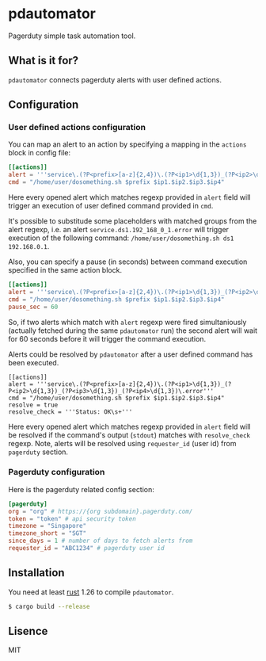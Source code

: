 # pdautomator
Pagerduty simple task automation tool.

## What is it for?
`pdautomator` connects pagerduty alerts with user defined actions.

## Configuration

### User defined actions configuration
You can map an alert to an action by specifying a mapping in the `actions` block in config file:

```toml
[[actions]]
alert = '''service\.(?P<prefix>[a-z]{2,4})\.(?P<ip1>\d{1,3})_(?P<ip2>\d{1,3})_(?P<ip3>\d{1,3})_(?P<ip4>\d{1,3})\.error'''
cmd = "/home/user/dosomething.sh $prefix $ip1.$ip2.$ip3.$ip4"
```

Here every opened alert which matches regexp provided in `alert` field will trigger an execution of user defined command provided in `cmd`.

It's possible to substitude some placeholders with matched groups from the alert regexp, i.e. an alert `service.ds1.192_168_0_1.error` will trigger execution of the following command: `/home/user/dosomething.sh ds1 192.168.0.1`.

Also, you can specify a pause (in seconds) between command execution specified in the same action block.

```toml
[[actions]]
alert = '''service\.(?P<prefix>[a-z]{2,4})\.(?P<ip1>\d{1,3})_(?P<ip2>\d{1,3})_(?P<ip3>\d{1,3})_(?P<ip4>\d{1,3})\.error'''
cmd = "/home/user/dosomething.sh $prefix $ip1.$ip2.$ip3.$ip4"
pause_sec = 60
```

So, if two alerts which match with `alert` regexp were fired simultaniously (actually fetched during the same `pdautomator` run) the second alert will wait for 60 seconds before it will trigger the command execution.

Alerts could be resolved by `pdautomator` after a user defined command has been executed.

```
[[actions]]
alert = '''service\.(?P<prefix>[a-z]{2,4})\.(?P<ip1>\d{1,3})_(?P<ip2>\d{1,3})_(?P<ip3>\d{1,3})_(?P<ip4>\d{1,3})\.error'''
cmd = "/home/user/dosomething.sh $prefix $ip1.$ip2.$ip3.$ip4"
resolve = true
resolve_check = '''Status: OK\s+'''
```

Here every opened alert which matches regexp provided in `alert` field will be resolved if the command's output (`stdout`) matches with `resolve_check` regexp. Note, alerts will be resolved using `requester_id` (user id) from `pagerduty` section.

### Pagerduty configuration

Here is the pagerduty related config section:
```toml
[pagerduty]
org = "org" # https://{org subdomain}.pagerduty.com/
token = "token" # api security token
timezone = "Singapore"
timezone_short = "SGT"
since_days = 1 # number of days to fetch alerts from
requester_id = "ABC1234" # pagerduty user id
```

## Installation

You need at least [rust](https://www.rust-lang.org/en-US/install.html) 1.26 to compile `pdautomator`.

```bash
$ cargo build --release
```

## Lisence

MIT

